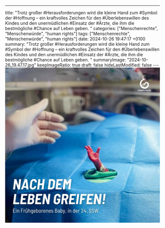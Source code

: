 ---
title: "Trotz großer #Herausforderungen wird die kleine Hand zum #Symbol der #Hoffnung – ein kraftvolles Zeichen für den #Überlebenswillen des Kindes und den unermüdlichen #Einsatz der #Ärzte, die ihm die bestmögliche #Chance auf Leben geben. "
categories: ["Menschenrechte", "Menschenwürde", "human rights"]
tags: ["Menschenrechte", "Menschenwürde", "human rights"]
date: 2024-10-26 19:47:17 +0100
summary: "Trotz großer #Herausforderungen wird die kleine Hand zum #Symbol der #Hoffnung – ein kraftvolles Zeichen für den #Überlebenswillen des Kindes und den unermüdlichen #Einsatz der #Ärzte, die ihm die bestmögliche #Chance auf Leben geben. "
summaryImage: "2024-10-26_19.47.17.jpg"
keepImageRatio: true
draft: false
hideLastModified: false
---[![Trotz großer #Herausforderungen wird die kleine Hand zum #Symbol der #Hoffnung – ein kraftvolles Zeichen für den #Überlebenswillen des Kindes und den unermüdlichen #Einsatz der #Ärzte, die ihm die bestmögliche #Chance auf Leben geben. ](2024-10-26_19.47.17.jpg "Trotz großer #Herausforderungen wird die kleine Hand zum #Symbol der #Hoffnung – ein kraftvolles Zeichen für den #Überlebenswillen des Kindes und den unermüdlichen #Einsatz der #Ärzte, die ihm die bestmögliche #Chance auf Leben geben. ")](https://www.sundaysforlife.org/de)
